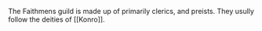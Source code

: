 The Faithmens guild is made up of primarily clerics, and preists. They usully follow the deities of [[Konro]].